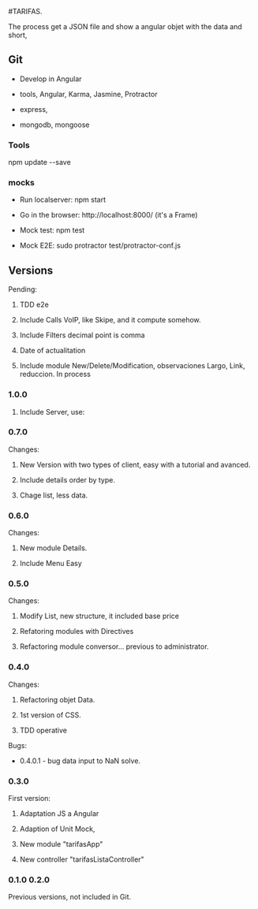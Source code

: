 
#TARIFAS.

The process get a JSON file and show a angular objet with the data and short, 

## Git

- Develop in Angular 

- tools, Angular, Karma, Jasmine, Protractor

- express, 

- mongodb, mongoose


### Tools

npm update --save



### mocks

* Run localserver: npm start

* Go in the browser: http://localhost:8000/ (it's a Frame)

* Mock test: npm test

* Mock E2E: sudo protractor test/protractor-conf.js


## Versions



Pending:

1. TDD e2e

2. Include Calls VoIP, like Skipe, and it compute somehow. 

3. Include Filters decimal point is comma

4. Date of actualitation

5. Include module New/Delete/Modification, observaciones Largo, Link, reduccion. In process


### 1.0.0

1. Include Server, use:


### 0.7.0

Changes:

1. New Version with two types of client, easy with a tutorial and avanced.

2. Include details order by type.

3. Chage list, less data.


### 0.6.0

Changes:

1. New module Details.

2. Include Menu Easy


### 0.5.0

Changes:

1.  Modify List, new structure, it included base price

2.  Refatoring modules with Directives

3.  Refactoring module conversor... previous to administrator.


### 0.4.0 

Changes:

1. Refactoring objet Data. 

2. 1st version of CSS.

3. TDD operative

Bugs:

* 0.4.0.1 - bug data input to NaN solve.


### 0.3.0

First version:

1. Adaptation JS a Angular

2. Adaption of Unit Mock, 

3. New module "tarifasApp"

4. New controller "tarifasListaController"
 

### 0.1.0 0.2.0 

Previous versions, not included in Git. 

